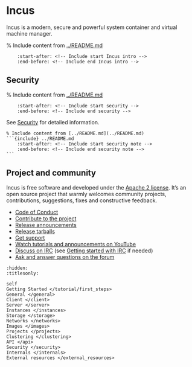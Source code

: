 # Incus

Incus is a modern, secure and powerful system container and virtual machine manager.

% Include content from [../README.md](../README.md)
```{include} ../README.md
    :start-after: <!-- Include start Incus intro -->
    :end-before: <!-- Include end Incus intro -->
```

## Security

% Include content from [../README.md](../README.md)
```{include} ../README.md
    :start-after: <!-- Include start security -->
    :end-before: <!-- Include end security -->
```

See [Security](security.md) for detailed information.

````{important}
% Include content from [../README.md](../README.md)
```{include} ../README.md
    :start-after: <!-- Include start security note -->
    :end-before: <!-- Include end security note -->
```
````

## Project and community

Incus is free software and developed under the [Apache 2 license](https://www.apache.org/licenses/LICENSE-2.0).
It’s an open source project that warmly welcomes community projects, contributions, suggestions, fixes and constructive feedback.

- [Code of Conduct](https://github.com/lxc/incus/blob/main/CODE_OF_CONDUCT.md)
- [Contribute to the project](contributing.md)
- [Release announcements](https://discuss.linuxcontainers.org/c/news/13)
- [Release tarballs](https://github.com/lxc/incus/releases/)
- [Get support](support.md)
- [Watch tutorials and announcements on YouTube](https://www.youtube.com/c/Incusvideos)
- [Discuss on IRC](https://web.libera.chat/#lxc) (see [Getting started with IRC](https://discuss.linuxcontainers.org/t/getting-started-with-irc/11920) if needed)
- [Ask and answer questions on the forum](https://discuss.linuxcontainers.org)

```{toctree}
:hidden:
:titlesonly:

self
Getting Started </tutorial/first_steps>
General </general>
Client </client>
Server </server>
Instances </instances>
Storage </storage>
Networks </networks>
Images </images>
Projects </projects>
Clustering </clustering>
API </api>
Security </security>
Internals </internals>
External resources </external_resources>
```
